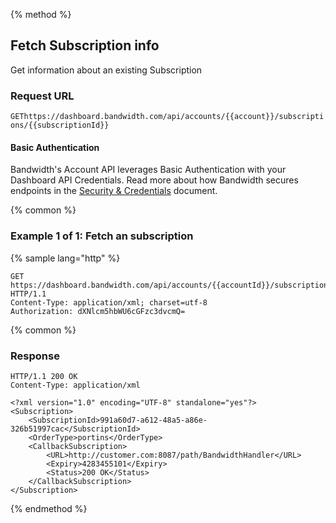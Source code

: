 {% method %}

## Fetch Subscription info

Get information about an existing Subscription

### Request URL

<code class="get">GET</code>`https://dashboard.bandwidth.com/api/accounts/{{account}}/subscriptions/{{subscriptionId}}`

#### Basic Authentication

Bandwidth's Account API leverages Basic Authentication with your Dashboard API Credentials. Read more about how Bandwidth secures endpoints in the [Security & Credentials](../../../guides/accountCredentials.md) document.

{% common %}

### Example 1 of 1: Fetch an subscription

{% sample lang="http" %}

```http
GET https://dashboard.bandwidth.com/api/accounts/{{accountId}}/subscriptions/{{subscriptionId}} HTTP/1.1
Content-Type: application/xml; charset=utf-8
Authorization: dXNlcm5hbWU6cGFzc3dvcmQ=
```

{% common %}

### Response

```http
HTTP/1.1 200 OK
Content-Type: application/xml

<?xml version="1.0" encoding="UTF-8" standalone="yes"?>
<Subscription>
    <SubscriptionId>991a60d7-a612-48a5-a86e-326b51997cac</SubscriptionId>
    <OrderType>portins</OrderType>
    <CallbackSubscription>
        <URL>http://customer.com:8087/path/BandwidthHandler</URL>
        <Expiry>4283455101</Expiry>
        <Status>200 OK</Status>
    </CallbackSubscription>
</Subscription>
```

{% endmethod %}